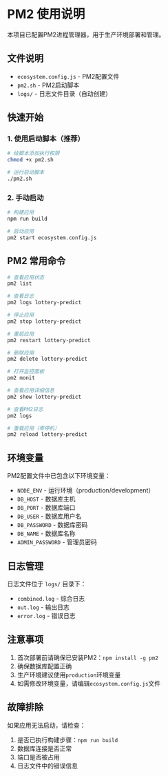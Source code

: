 # PM2 使用说明

本项目已配置PM2进程管理器，用于生产环境部署和管理。

## 文件说明

- `ecosystem.config.js` - PM2配置文件
- `pm2.sh` - PM2启动脚本
- `logs/` - 日志文件目录（自动创建）

## 快速开始

### 1. 使用启动脚本（推荐）

```bash
# 给脚本添加执行权限
chmod +x pm2.sh

# 运行启动脚本
./pm2.sh
```

### 2. 手动启动

```bash
# 构建应用
npm run build

# 启动应用
pm2 start ecosystem.config.js
```

## PM2 常用命令

```bash
# 查看应用状态
pm2 list

# 查看日志
pm2 logs lottery-predict

# 停止应用
pm2 stop lottery-predict

# 重启应用
pm2 restart lottery-predict

# 删除应用
pm2 delete lottery-predict

# 打开监控面板
pm2 monit

# 查看应用详细信息
pm2 show lottery-predict

# 查看PM2日志
pm2 logs

# 重载应用（零停机）
pm2 reload lottery-predict
```

## 环境变量

PM2配置文件中已包含以下环境变量：

- `NODE_ENV` - 运行环境（production/development）
- `DB_HOST` - 数据库主机
- `DB_PORT` - 数据库端口
- `DB_USER` - 数据库用户名
- `DB_PASSWORD` - 数据库密码
- `DB_NAME` - 数据库名称
- `ADMIN_PASSWORD` - 管理员密码

## 日志管理

日志文件位于 `logs/` 目录下：

- `combined.log` - 综合日志
- `out.log` - 输出日志
- `error.log` - 错误日志

## 注意事项

1. 首次部署前请确保已安装PM2：`npm install -g pm2`
2. 确保数据库配置正确
3. 生产环境建议使用`production`环境变量
4. 如需修改环境变量，请编辑`ecosystem.config.js`文件

## 故障排除

如果应用无法启动，请检查：

1. 是否已执行构建步骤：`npm run build`
2. 数据库连接是否正常
3. 端口是否被占用
4. 日志文件中的错误信息
